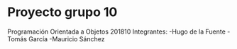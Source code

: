 ﻿# Proyecto grupo 10
Programación Orientada a Objetos 201810
 Integrantes:
	-Hugo de la Fuente
	-Tomás García
	-Mauricio Sánchez
